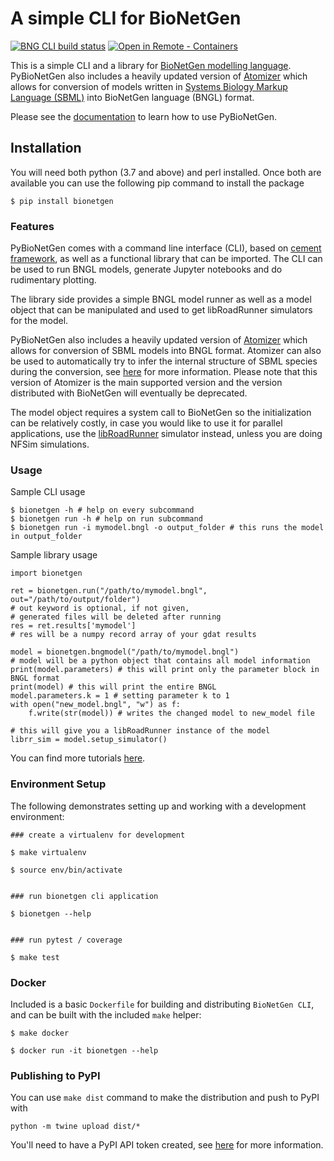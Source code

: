 # A simple CLI for BioNetGen 

[![BNG CLI build status](https://github.com/RuleWorld/PyBioNetGen/workflows/bng-cli-tests/badge.svg)](https://github.com/RuleWorld/PyBioNetGen/actions)
[![Open in Remote - Containers](https://img.shields.io/static/v1?label=Remote%20-%20Containers&message=Open&color=blue&logo=visualstudiocode)](https://vscode.dev/redirect?url=vscode://ms-vscode-remote.remote-containers/cloneInVolume?url=https://github.com/RuleWorld/PyBioNetGen)

This is a simple CLI and a library for [BioNetGen modelling language](http://bionetgen.org/). PyBioNetGen also includes a heavily updated version of [Atomizer](https://github.com/RuleWorld/atomizer) which allows for conversion of models written in [Systems Biology Markup Language (SBML)](https://synonym.caltech.edu/) into BioNetGen language (BNGL) format. 

Please see the [documentation](https://pybionetgen.readthedocs.io/en/latest/) to learn how to use PyBioNetGen. 

## Installation

You will need both python (3.7 and above) and perl installed. Once both are available you can use the following pip command to install the package

```
$ pip install bionetgen
```

### Features 

PyBioNetGen comes with a command line interface (CLI), based on [cement framework](https://builtoncement.com/), as well as a functional library that can be imported. The CLI can be used to run BNGL models, generate Jupyter notebooks and do rudimentary plotting. 

The library side provides a simple BNGL model runner as well as a model object that can be manipulated and used to get libRoadRunner simulators for the model. 

PyBioNetGen also includes a heavily updated version of [Atomizer](https://github.com/RuleWorld/atomizer) which allows for conversion of SBML models into BNGL format. Atomizer can also be used to automatically try to infer the internal structure of SBML species during the conversion, see [here](https://pybionetgen.readthedocs.io/en/latest/atomizer.html) for more information. Please note that this version of Atomizer is the main supported version and the version distributed with BioNetGen will eventually be deprecated. 

The model object requires a system call to BioNetGen so the initialization can be relatively costly, in case you would like to use it for parallel applications, use the [libRoadRunner](http://libroadrunner.org/) simulator instead, unless you are doing NFSim simulations.

### Usage 

Sample CLI usage

```
$ bionetgen -h # help on every subcommand
$ bionetgen run -h # help on run subcommand
$ bionetgen run -i mymodel.bngl -o output_folder # this runs the model in output_folder
```

Sample library usage

```
import bionetgen 

ret = bionetgen.run("/path/to/mymodel.bngl", out="/path/to/output/folder")
# out keyword is optional, if not given, 
# generated files will be deleted after running
res = ret.results['mymodel']
# res will be a numpy record array of your gdat results

model = bionetgen.bngmodel("/path/to/mymodel.bngl")
# model will be a python object that contains all model information
print(model.parameters) # this will print only the parameter block in BNGL format
print(model) # this will print the entire BNGL
model.parameters.k = 1 # setting parameter k to 1
with open("new_model.bngl", "w") as f:
    f.write(str(model)) # writes the changed model to new_model file

# this will give you a libRoadRunner instance of the model
librr_sim = model.setup_simulator()
```

You can find more tutorials [here](https://pybionetgen.readthedocs.io/en/latest/tutorials.html).

### Environment Setup

The following demonstrates setting up and working with a development environment:

```
### create a virtualenv for development

$ make virtualenv

$ source env/bin/activate


### run bionetgen cli application

$ bionetgen --help


### run pytest / coverage

$ make test
```

### Docker

Included is a basic `Dockerfile` for building and distributing `BioNetGen CLI`,
and can be built with the included `make` helper:

```
$ make docker

$ docker run -it bionetgen --help
```

### Publishing to PyPI

You can use `make dist` command to make the distribution and push to PyPI with

```
python -m twine upload dist/*
```

You'll need to have a PyPI API token created, see [here](https://packaging.python.org/tutorials/packaging-projects/) for more information. 

